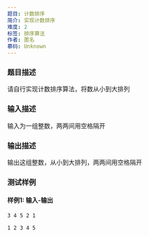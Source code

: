 ```yaml
---
题目: 计数排序
简介: 实现计数排序
难度: 2
标签: 排序算法
作者: 匿名
慕码: Unknown
---
```


### 题目描述

请自行实现计数排序算法，将数从小到大排列

### 输入描述

输入为一组整数，两两间用空格隔开

### 输出描述

输出这组整数，从小到大排列，两两间用空格隔开

### 测试样例

#### 样例1: 输入-输出

```
3 4 5 2 1
```

```
1 2 3 4 5
```

